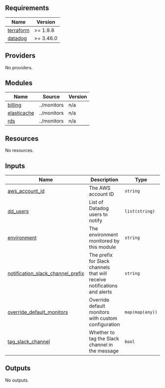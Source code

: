 <!-- BEGIN_TF_DOCS -->
## Requirements

| Name | Version |
|------|---------|
| <a name="requirement_terraform"></a> [terraform](#requirement\_terraform) | >= 1.9.8 |
| <a name="requirement_datadog"></a> [datadog](#requirement\_datadog) | >= 3.46.0 |

## Providers

No providers.

## Modules

| Name | Source | Version |
|------|--------|---------|
| <a name="module_billing"></a> [billing](#module\_billing) | ../monitors | n/a |
| <a name="module_elasticache"></a> [elasticache](#module\_elasticache) | ../monitors | n/a |
| <a name="module_rds"></a> [rds](#module\_rds) | ../monitors | n/a |

## Resources

No resources.

## Inputs

| Name | Description | Type | Default | Required |
|------|-------------|------|---------|:--------:|
| <a name="input_aws_account_id"></a> [aws\_account\_id](#input\_aws\_account\_id) | The AWS account ID | `string` | n/a | yes |
| <a name="input_dd_users"></a> [dd\_users](#input\_dd\_users) | List of Datadog users to notify | `list(string)` | `[]` | no |
| <a name="input_environment"></a> [environment](#input\_environment) | The environment monitored by this module | `string` | n/a | yes |
| <a name="input_notification_slack_channel_prefix"></a> [notification\_slack\_channel\_prefix](#input\_notification\_slack\_channel\_prefix) | The prefix for Slack channels that will receive notifications and alerts | `string` | n/a | yes |
| <a name="input_override_default_monitors"></a> [override\_default\_monitors](#input\_override\_default\_monitors) | Override default monitors with custom configuration | `map(map(any))` | `{}` | no |
| <a name="input_tag_slack_channel"></a> [tag\_slack\_channel](#input\_tag\_slack\_channel) | Whether to tag the Slack channel in the message | `bool` | `true` | no |

## Outputs

No outputs.
<!-- END_TF_DOCS -->